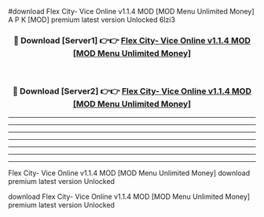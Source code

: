 #download Flex City- Vice Online v1.1.4 MOD [MOD Menu Unlimited Money] A P K [MOD] premium latest version Unlocked 6lzi3 



<div align="center">
<h3>🔴 Download [Server1] 👉👉 <a href="https://apkdownload3.web.app/">Flex City- Vice Online v1.1.4 MOD [MOD Menu Unlimited Money]</a></h3><br>

<h3>🔴 Download [Server2] 👉👉 <a href="https://apkdownload3.web.app/">Flex City- Vice Online v1.1.4 MOD [MOD Menu Unlimited Money]</a></h3>
</div>





----------------------------------------------------------

----------------------------------------------------------

----------------------------------------------------------

----------------------------------------------------------

----------------------------------------------------------

----------------------------------------------------------

----------------------------------------------------------

Flex City- Vice Online v1.1.4 MOD [MOD Menu Unlimited Money] download premium latest version Unlocked

download Flex City- Vice Online v1.1.4 MOD [MOD Menu Unlimited Money] premium latest version Unlocked
